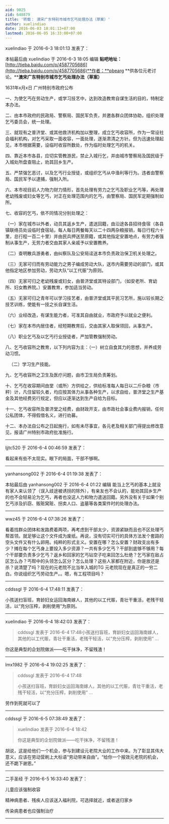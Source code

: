 ```yaml
---
aid: 9025
zid: 648879
title: '转载： 澳宋广东特别市城市乞丐处理办法（草案）'
author: xuelindiao
date: 2016-06-03 18:01:13+07:00
lastmod: 2016-06-05 16:33:00+07:00
---
```


xuelindiao 于 2016-6-3 18:01:13 发表了：

本帖最后由 xuelindiao 于 2016-6-3 18:05 编辑 **贴吧地址：**[http://tieba.baidu.com/p/4587705686](http://tieba.baidu.com/p/4587705686)**作者：**pbearg **供各位元老讨论。****澳宋广东特别市城市乞丐处理办法（草案）**

1631年x月x日 广州特别市政府公布

一、为使乞丐在劳动生产，或学习技艺中，达到改造教育自谋生活的目的，特制定本办法。

二、由本市政府的民政局、警察局、国民军负责，并邀各群众团体协助，组织处理乞丐委员会，统一处理。

三、就现有之普济堂、或其他救济机构加以整理，成立乞丐收容所，作为一常设社会福利机构，对乞丐采取一面收容，一面处理，逐渐肃清之方针。但为迅速处理起见，本市根据需要，设临时收容所数处，作为临时处理乞丐的机关。

四、靠近本市各县，应切实管教游民，禁止入城行乞，并由城市警察局及国民级于入城处所盘查阻止，劝其回乡生产。

五、严禁强乞恶讨，以及乞丐行业授徒，或组织乞丐从中渔利等行为。违者由警察局、国民军予以逮捕，强制入所。

六、本市视目前人力物力财力情形，首先处理有劳力之乞丐及职业乞丐等，再处理老幼残废或妇女等乞丐，对正在处理范围内的乞丐，由警察局、国民军定期强制如所。

七、收容的乞丐，依不同情况分别处理之：



（一）家在城市以外者，动员其返乡生产，遣送回籍，由沿途各县招待食宿（各县镇联络员处设临时食宿站，每人每日两餐每天以二十四两杂粮报销，每日行程六十里，总行程一百二十里）并由民兵押送至原籍，或其他指定安置地点，有劳力者强制从事生产，无劳力者交由其家人亲戚予以安置教养。



（二）查明散兵游勇者，由纠察队及公安局迳送本市负责政治保卫机关处理之。



（三）无家可归而有劳动能力之男子编成劳动大队，送市内需要劳动的部门，或其他指定地区参加劳动，劳动大队“以工代赈”为原则。



（四）无家可归之老幼残废或妇女，由普济堂或其特设部门，（如安老所、育幼所、妇女教养院。）安置教育，参加适当劳动。



（五）无家可归之青年可以学习技艺者，由普济堂或其平民习艺所，施以较长期之技艺训练，使能有一技之长自谋生活。



（六）业经改造，有谋生能力者，可准其自由就业，市政府予以就业之便利。



（七）家在本市内居住者，经短期教育后，交由其家人取保领回，从事生产。



（八）职业乞丐及以乞丐行业授徒者，严加管教强制劳动。



八、乞丐收容所之教育，以下列内容为主：（一）树立自食其力的思想，并养成劳动习惯。

   （二）学习生产技能。

九、乞丐收容所之卫生及医疗问题，由市卫生局负责筹划。

十、乞丐在收容期间由堂（或所）方供给之，供给标准每人每日以二斤杂粮（市秤）计，凡住留较久者，均应按其体力从事各种生产，以求自给，普济堂之生产基金及其他经费另行规定，但应以逐渐达到生产自给为目标。

十一、乞丐收容所及普济堂之经费，由财政开支，由市政社会事业费内报销，任何公私团体，不得假借名义，进行劝募。

十二、本办法自公布之日起施行，如有未尽事宜，各元老及相关部门得提出修改意见，报请广州特别市政府批准施行。

---------

ljjtc520 于 2016-6-4 00:46:59 发表了：

看起来有些不太现实。眼下的局面，干部不够啊。

---------

yanhansong002 于 2016-6-4 01:19:38 发表了：

本帖最后由 yanhansong002 于 2016-6-4 01:22 编辑 能当上乞丐的基本上就没有家人来认领了（误入歧途被诱拐的除外），有亲友也不会认的，能劝其回乡生产的也不会轻易沦为乞丐，再者也没这人力和物力遣送回籍。另外没有关于如果个别乞丐涉及扒窃、贩赃窝赃、拐卖人口、盗墓等各类案件时的处理办法。

---------

wwz45 于 2016-6-4 07:38:26 发表了：

看着找群众团体和发路费着两项，再考虑到干部太少，资源紧缺而且也不区处理丐帮首领。就足够让这个文件成为废纸。再说，没有切实可行的具体方法发个套路的空头文件又有什么卵用。纯粹的形式主义。安置在哪？怎么安置？财政支出有多少？摊在每个乞丐身上要投入多少资源？一共有多少乞丐？干部到底够不够用？每个干部要负责多少乞丐？返乡和回家的乞丐钻空子吃来回怎么杜绝？乞丐家在敌占区怎么办？丐帮中的头领怎么区分？怎么处理？这些人家都在附近，你是放还是杀？说清楚了吗？现在的元老院不比当年入城的TG 元老院现在是真正的一穷二白。你说组织乞丐劳动生产。。嗯，有工程项目吗？

---------

cddssgl 于 2016-6-4 17:48:11 发表了：

小孩送扫盲班，育龄妇女运回海南嫁人，其他的以工代赈，青壮干重活，老残干轻活，以“充分压榨，剥削使用”为原则。

---------

xuelindiao 于 2016-6-4 18:42:03 发表了：

> cddssgl 发表于 2016-6-4 17:48小孩送扫盲班，育龄妇女运回海南嫁人，其他的以工代赈，青壮干重活，老残干轻活，以“充分压榨，剥削使用” ...



你这是典型的企划院做派——吃干抹净，不留残渣！

---------

lmx1982 于 2016-6-4 19:02:25 发表了：

> cddssgl 发表于 2016-6-4 17:48
> 
> 小孩送扫盲班，育龄妇女运回海南嫁人，其他的以工代赈，青壮干重活，老残干轻活，以“充分压榨，剥削使用” ...



劳作到死就可以了

---------

cddssgl 于 2016-6-5 07:38:49 发表了：

> xuelindiao 发表于 2016-6-4 18:42
> 
> 你这是典型的企划院做派——吃干抹净，不留残渣！



胡说，这是给他们一个机会，参与到建设元老院大业的工作中来。为了彰显其伟大意义，应该在劳动营刷上大标语“劳动带来自由”。“给你一个报效元老院的机会，还不跪下谢恩。”

---------

二手圣经 于 2016-6-5 16:33:40 发表了：

儿童应该强制收容

精神病患者、残疾人应该送入福利院，可选择就近，或者送归家乡

传染病患者也应强制治疗

---------

